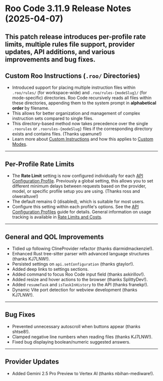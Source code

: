 # Roo Code 3.11.9 Release Notes (2025-04-07)

This patch release introduces per-profile rate limits, multiple rules file support, provider updates, API additions, and various improvements and bug fixes.
---

## Custom Roo Instructions (`.roo/` Directories)

*   Introduced support for placing multiple instruction files within `.roo/rules/` (for workspace-wide) and `.roo/rules-{modeSlug}/` (for mode-specific) directories. Roo Code recursively reads all files within these directories, appending them to the system prompt in **alphabetical order** by filename.
*   This allows for better organization and management of complex instruction sets compared to single files.
*   This directory-based method now takes precedence over the single `.roorules` or `.roorules-{modeSlug}` files if the corresponding directory exists and contains files. (Thanks upamune!)
*   Learn more about [Custom Instructions](/features/custom-instructions) and how this applies to [Custom Modes](/features/custom-modes).

---

## Per-Profile Rate Limits

*   The **Rate Limit** setting is now configured individually for each [API Configuration Profile](/features/api-configuration-profiles). Previously a global setting, this allows you to set different minimum delays between requests based on the provider, model, or specific profile setup you are using. (Thanks ross and olweraltuve!)
*   The default remains 0 (disabled), which is suitable for most users.
*   Configure this setting within each profile's options. See the [API Configuration Profiles](/features/api-configuration-profiles#creating-a-profile) guide for details. General information on usage tracking is available in [Rate Limits and Costs](/advanced-usage/rate-limits-costs).


---

## General and QOL Improvements

*   Tidied up following ClineProvider refactor (thanks diarmidmackenzie!).
*   Enhanced Rust tree-sitter parser with advanced language structures (thanks KJ7LNW!).
*   Persisted settings on `api.setConfiguration` (thanks gtaylor!).
*   Added deep links to settings sections.
*   Added command to focus Roo Code input field (thanks axkirillov!).
*   Added resize and hover actions to the browser (thanks SplittyDev!).
*   Added `resumeTask` and `isTaskInHistory` to the API (thanks franekp!).
*   Dynamic Vite port detection for webview development (thanks KJ7LNW!).

---

## Bug Fixes

*   Prevented unnecessary autoscroll when buttons appear (thanks shtse8!).
*   Clamped negative line numbers when reading files (thanks KJ7LNW!).
*   Fixed bug displaying boolean/numeric suggested answers.

---

## Provider Updates

*   Added Gemini 2.5 Pro Preview to Vertex AI (thanks nbihan-mediware!).